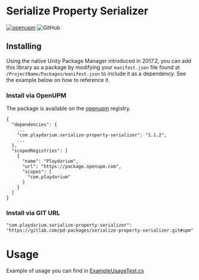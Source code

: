 # Serialize Property Serializer

[![openupm](https://img.shields.io/npm/v/com.playdarium.serialize-property-serializer?label=openupm&registry_uri=https://package.openupm.com)](https://openupm.com/packages/com.playdarium.serialize-property-serializer/)
<img alt="GitHub" src="https://img.shields.io/github/license/playdarium/serialize-property-serializer">

## Installing

Using the native Unity Package Manager introduced in 2017.2, you can add this library as a package by modifying your
`manifest.json` file found at `/ProjectName/Packages/manifest.json` to include it as a dependency. See the example below
on how to reference it.

### Install via OpenUPM

The package is available on the [openupm](https://openupm.com/packages/com.playdarium.serialize-property-serializer/)
registry.

```
{
  "dependencies": {
    ...
    "com.playdarium.serialize-property-serializer": "1.1.2",
    ...
  },
  "scopedRegistries": [
    {
      "name": "Playdarium",
      "url": "https://package.openupm.com",
      "scopes": [
        "com.playdarium"
      ]
    }
  ]
}
```

### Install via GIT URL

```
"com.playdarium.serialize-property-serializer": "https://gitlab.com/pd-packages/serialize-property-serializer.git#upm"
```

# Usage

Example of usage you can find in [ExampleUsageTest.cs](./Assets/Tests/Editor/ExampleUsageTest.cs)